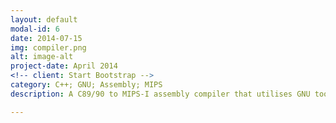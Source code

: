 ```yaml
---
layout: default
modal-id: 6
date: 2014-07-15
img: compiler.png
alt: image-alt
project-date: April 2014
<!-- client: Start Bootstrap -->
category: C++; GNU; Assembly; MIPS
description: A C89/90 to MIPS-I assembly compiler that utilises GNU tools (Flex and Bison) to perform Lexing and Parsing, and C++ to perform Code Generation. A testbench was also designed to perform rigorous testing in order to weed out any corner cases and bugs.</br></br>The compiler was designed to follow very closely to the functionality of a GCC C to MIPS compiler. It provides support for the most common use cases for C such as different variable types, variable shadowing, function calls (recursive) with different return types and parameter types, pointers and arrays. It also supports common programming constructs such as selection and iteration constructs.</br></br>A key design decision was to perform a majority of computation using memory rather than the available registers. Although this reduced the efficiency of the generated assembly, the focus was on correctness and accuracy of the compiler. This allowed for a simple and error free memory management and provided clean interface for use in the code generation phase.</br></br>This was an individual project which attained 95th-100th percentile for compiler functionality and accuracy.</br></br>For more information, check out the project's <a href='https://github.com/patrickjohncyh/C90-compiler'>Github Repo</a>.

---
```

